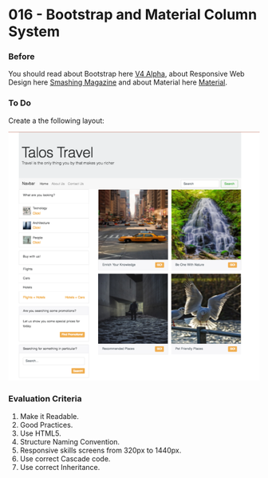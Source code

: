 # 016 - Bootstrap and Material Column System

### Before 
You should read about Bootstrap here [V4 Alpha][2], about Responsive Web Design here [Smashing Magazine][1] and about Material here [Material][3].

### To Do

Create a the following layout:

![alt text](solved/example.jpg)

### Evaluation Criteria

1. Make it Readable.
2. Good Practices.
3. Use HTML5.
4. Structure Naming Convention.
5. Responsive skills screens from 320px to 1440px.
6. Use correct Cascade code.
7. Use correct Inheritance.

 [1]: https://www.smashingmagazine.com/2011/01/guidelines-for-responsive-web-design/ 
 [2]: https://v4-alpha.getbootstrap.com/layout/grid/
 [3]: https://material.io/guidelines/layout/responsive-ui.html#

